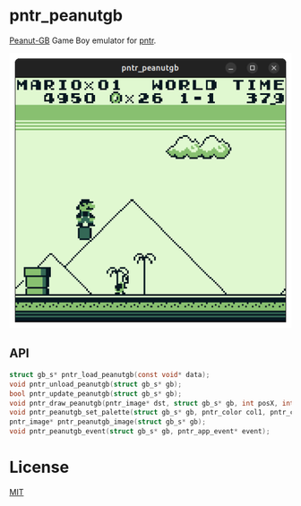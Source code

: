 # pntr_peanutgb

[Peanut-GB](https://github.com/deltabeard/Peanut-GB) Game Boy emulator for [pntr](https://github.com/RobLoach/pntr).

![Screenshot](screenshot.png)

## API

``` c
struct gb_s* pntr_load_peanutgb(const void* data);
void pntr_unload_peanutgb(struct gb_s* gb);
bool pntr_update_peanutgb(struct gb_s* gb);
void pntr_draw_peanutgb(pntr_image* dst, struct gb_s* gb, int posX, int posY);
void pntr_peanutgb_set_palette(struct gb_s* gb, pntr_color col1, pntr_color col2, pntr_color col3, pntr_color col4);
pntr_image* pntr_peanutgb_image(struct gb_s* gb);
void pntr_peanutgb_event(struct gb_s* gb, pntr_app_event* event);
```

# License

[MIT](LICENSE)
